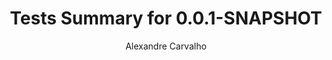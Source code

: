 ---
title: Tests Summary for 0.0.1-SNAPSHOT
author: Alexandre Carvalho
menu_title: 0.0.1-SNAPSHOT
category: surefire_reports
layout: iframe
iframe_url: /docs/0.0.1-SNAPSHOT/site/surefire-report.html
order: 5
---